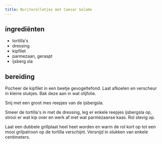 ```yaml
---
title: Buritorolletjes met Caesar Salade
---
```


## ingrediënten
* tortilla's
*  dressing
* kipfilet
* parmezaan, geraspt
* ijsberg sla

##  bereiding 

Pocheer de kipfilet in een beetje gevogeltefond. Laat afkoelen en verscheur in kleine stukjes. Bak deze aan in wat olijfolie.

Snij met een groot mes reepjes van de ijsbergsla.

Smeer de tortilla's in met de dressing, leg er enkele reepjes ijsbergsla op, strooi er wat kip over en werk af met wat parmezaanse kaas. Rol stevig op.

Laat een dubbele grillplaat heel heet worden en warm de rol kort op tot een mooi grilpatroon op de tortilla verschijnt. Versnijd in stukken van enkele centimeters.

